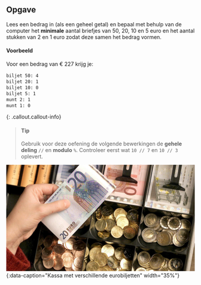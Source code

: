 ## Opgave
Lees een bedrag in (als een geheel getal) en bepaal met behulp van de computer het **minimale** aantal briefjes van 50, 20, 10 en 5 euro en het aantal stukken van 2 en 1 euro zodat deze samen het bedrag vormen.

#### Voorbeeld
Voor een bedrag van € 227 krijg je:
```
biljet 50: 4
biljet 20: 1
biljet 10: 0
biljet 5: 1
munt 2: 1
munt 1: 0
```

{: .callout.callout-info}
> #### Tip
> Gebruik voor deze oefening de volgende bewerkingen de **gehele deling** `//` en **modulo** `%`. Controleer eerst wat `10 // 7` en `10 // 3` oplevert.


![variabele](media/euro.jpg "variabele"){:data-caption="Kassa met verschillende eurobiljetten" width="35%"}

